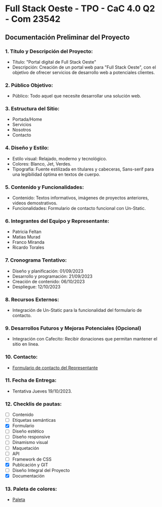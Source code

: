 # Full Stack Oeste - TPO - CaC 4.0 Q2 - Com 23542

## Documentación Preliminar del Proyecto 

### 1. Título y Descripción del Proyecto:
- Título: "Portal digital de Full Stack Oeste"
- Descripción: Creación de un portal web para "Full Stack Oeste", con el objetivo de ofrecer servicios de desarrollo web a potenciales clientes.

### 2. Público Objetivo:
- Público: Todo aquel que necesite desarrollar una solución web.

### 3. Estructura del Sitio:
- Portada/Home
- Servicios
- Nosotros
- Contacto

### 4. Diseño y Estilo:
- Estilo visual: Relajado, moderno y tecnológico.
- Colores: Blanco, Jet, Verdes.
- Tipografía: Fuente estilizada en titulares y cabeceras, Sans-serif para una legibilidad óptima en textos de cuerpo.

### 5. Contenido y Funcionalidades:
- Contenido: Textos informativos, imágenes de proyectos anteriores, videos demostrativos.
- Funcionalidades: Formulario de contacto funcional con Un-Static.

### 6. Integrantes del Equipo y Representante:
- Patricia Feltan
- Matias Murad
- Franco Miranda
- Ricardo Torales

### 7. Cronograma Tentativo:
- Diseño y planificación: 01/09/2023
- Desarrollo y programación: 21/09/2023
- Creación de contenido: 06/10/2023
- Despliegue: 12/10/2023

### 8. Recursos Externos:
- Integración de Un-Static para la funcionalidad del formulario de contacto.

### 9. Desarrollos Futuros y Mejoras Potenciales (Opcional)
- Integración con Cafecito: Recibir donaciones que permitan mantener el sitio en linea.

### 10. Contacto:
- [Formulario de contacto del Representante](https://matipretz.ar/#contact)

### 11. Fecha de Entrega:
- Tentativa Jueves 19/10/2023.

### 12. Checklis de pautas:
- [ ] Contenido
- [ ] Etiquetas semánticas
- [x] Formulario
- [ ] Diseño estético
- [ ] Diseño responsive
- [ ] Dinamismo visual
- [ ] Maquetación
- [ ] API
- [ ] Framework de CSS
- [x] Publicación y GIT
- [ ] Diseño Integral del Proyecto
- [x] Documentación

### 13. Paleta de colores:
- [Paleta](https://coolors.co/visualizer/ffffff-6ab84c-7ed957-343434)
